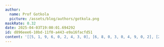 ```yaml
---
author:
  name: Prof Gotkola
  picture: /assets/blog/authors/gotkola.png
maskRate: 0.32
date: 2025-04-03T19:00:01.694292
id: d896eee6-10bd-11f0-a443-e9a16facfd51
content: '[[5, 1, 9, 6, 0, 2, 4, 3, 0], [6, 8, 0, 3, 0, 4, 9, 0, 2], [2, 3, 4, 8, 0, 9, 7, 1, 0], [4, 6, 3, 0, 9, 7, 5, 0, 1], [7, 2, 5, 1, 0, 0, 0, 0, 9], [0, 0, 1, 0, 4, 6, 3, 0, 7], [9, 0, 0, 0, 0, 0, 1, 7, 3], [3, 0, 8, 7, 6, 1, 2, 9, 5], [1, 0, 2, 9, 3, 5, 0, 6, 4]]'
---
```

